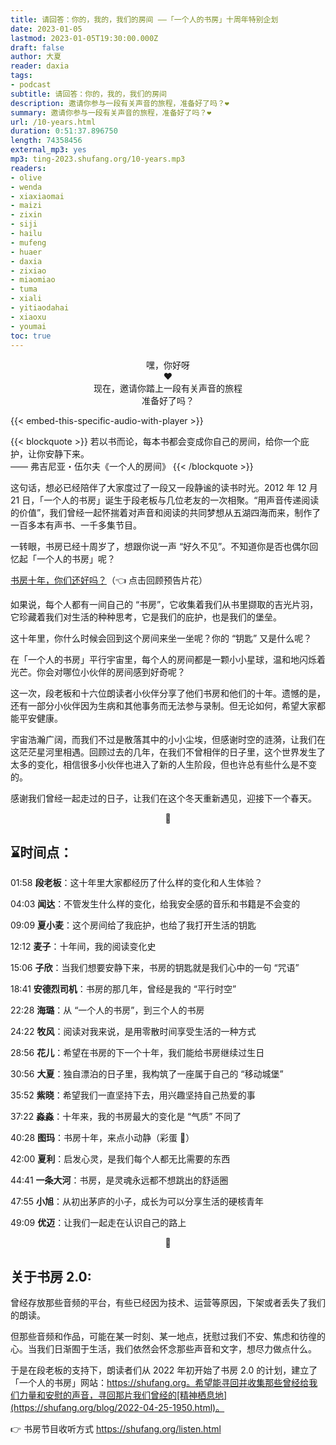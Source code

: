 ```yaml
---
title: 请回答：你的，我的，我们的房间 ——「一个人的书房」十周年特别企划
date: 2023-01-05
lastmod: 2023-01-05T19:30:00.000Z
draft: false
author: 大夏
reader: daxia
tags:
- podcast
subtitle: 请回答：你的，我的，我们的房间
description: 邀请你参与一段有关声音的旅程，准备好了吗？❤️
summary: 邀请你参与一段有关声音的旅程，准备好了吗？❤️
url: /10-years.html
duration: 0:51:37.896750
length: 74358456
external_mp3: yes
mp3: ting-2023.shufang.org/10-years.mp3
readers:
- olive
- wenda
- xiaxiaomai
- maizi
- zixin
- siji
- hailu
- mufeng
- huaer
- daxia
- zixiao
- miaomiao
- tuma
- xiali
- yitiaodahai
- xiaoxu
- youmai 
toc: true
---
```


<p style="text-align: center;">
嘿，你好呀<br />
❤️<br />
现在，邀请你踏上一段有关声音的旅程<br />
准备好了吗？<br />
</p>

{{< embed-this-specific-audio-with-player >}}

{{< blockquote >}}
若以书而论，每本书都会变成你自己的房间，给你一个庇护，让你安静下来。  
—— 弗吉尼亚・伍尔夫《一个人的房间》
{{< /blockquote >}}

这句话，想必已经陪伴了大家度过了一段又一段静谧的读书时光。2012 年 12 月 21 日，「一个人的书房」诞生于段老板与几位老友的一次相聚。“用声音传递阅读的价值”，我们曾经一起怀揣着对声音和阅读的共同梦想从五湖四海而来，制作了一百多本有声书、一千多集节目。

一转眼，书房已经十周岁了，想跟你说一声 “好久不见”。不知道你是否也偶尔回忆起「一个人的书房」呢？

[书房十年，你们还好吗？](https://shufang.org/10-years-trailer.html)（👈 点击回顾预告片花）

如果说，每个人都有一间自己的 “书房”，它收集着我们从书里撷取的吉光片羽，它珍藏着我们对生活的种种思考，它是我们的庇护，也是我们的堡垒。

这十年里，你什么时候会回到这个房间来坐一坐呢？你的 “钥匙” 又是什么呢？

在「一个人的书房」平行宇宙里，每个人的房间都是一颗小小星球，温和地闪烁着光芒。你会对哪位小伙伴的房间感到好奇呢？

这一次，段老板和十六位朗读者小伙伴分享了他们书房和他们的十年。遗憾的是，还有一部分小伙伴因为生病和其他事务而无法参与录制。但无论如何，希望大家都能平安健康。

宇宙浩瀚广阔，而我们不过是散落其中的小小尘埃，但感谢时空的涟漪，让我们在这茫茫星河里相遇。回顾过去的几年，在我们不曾相伴的日子里，这个世界发生了太多的变化，相信很多小伙伴也进入了新的人生阶段，但也许总有些什么是不变的。

感谢我们曾经一起走过的日子，让我们在这个冬天重新遇见，迎接下一个春天。

<p style="text-align: center;">
🌱
</p>

## ⌛️时间点：

01:58 **段老板**：这十年里大家都经历了什么样的变化和人生体验？

04:03 **闻达**：不管发生什么样的变化，给我安全感的音乐和书籍是不会变的

09:09 **夏小麦**：这个房间给了我庇护，也给了我打开生活的钥匙

12:12 **麦子**：十年间，我的阅读变化史

15:06 **子欣**：当我们想要安静下来，书房的钥匙就是我们心中的一句 “咒语”

18:41 **安德烈司机**：书房的那几年，曾经是我的 “平行时空”

22:28 **海璐**：从 “一个人的书房”，到三个人的书房

24:22 **牧风**：阅读对我来说，是用零散时间享受生活的一种方式

28:56 **花儿**：希望在书房的下一个十年，我们能给书房继续过生日

30:56 **大夏**：独自漂泊的日子里，我构筑了一座属于自己的 “移动城堡”

35:52 **紫晓**：希望我们一直坚持下去，用兴趣坚持自己热爱的事

37:22 **淼淼**：十年来，我的书房最大的变化是 “气质” 不同了

40:28 **图玛**：书房十年，来点小动静（彩蛋 🎵）

42:00 **夏利**：启发心灵，是我们每个人都无比需要的东西

44:41 **一条大河**：书房，是灵魂永远都不想跳出的舒适圈

47:55 **小旭**：从初出茅庐的小子，成长为可以分享生活的硬核青年

49:09 **优迈**：让我们一起走在认识自己的路上

<p style="text-align: center;">
🔑
</p>

## 关于书房 2.0:

曾经存放那些音频的平台，有些已经因为技术、运营等原因，下架或者丢失了我们的朗读。

但那些音频和作品，可能在某一时刻、某一地点，抚慰过我们不安、焦虑和彷徨的心。当我们日渐囿于生活，我们依然会怀念那些声音和文字，想尽力做点什么。

于是在段老板的支持下，朗读者们从 2022 年初开始了书房 2.0 的计划，建立了「一个人的书房」网站：https://shufang.org。希望能寻回并收集那些曾经给我们力量和安慰的声音，寻回那片我们曾经的[精神栖息地](https://shufang.org/blog/2022-04-25-1950.html)。

👉 书房节目收听方式 https://shufang.org/listen.html